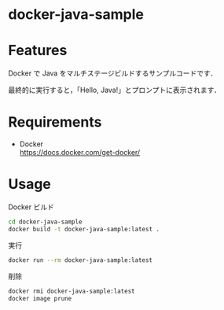 # docker-java-sample

# Features

Docker で Java をマルチステージビルドするサンプルコードです．

最終的に実行すると，「Hello, Java!」とプロンプトに表示されます．

# Requirements

* Docker  
 https://docs.docker.com/get-docker/

# Usage

Docker ビルド

```bash
cd docker-java-sample
docker build -t docker-java-sample:latest .
```

実行

```bash
docker run --rm docker-java-sample:latest
```

削除

```bash
docker rmi docker-java-sample:latest
docker image prune
```
